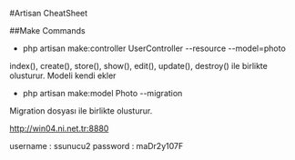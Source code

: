 #Artisan CheatSheet

##Make Commands

- php artisan make:controller UserController --resource --model=photo

index(), create(), store(), show(), edit(), update(), destroy() ile birlikte olusturur. Modeli kendi ekler

- php artisan make:model Photo --migration

Migration dosyası ile birlikte olusturur.




http://win04.ni.net.tr:8880

username : ssunucu2 
password : maDr2y107F